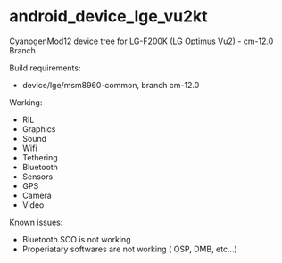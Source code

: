 android_device_lge_vu2kt
========================

CyanogenMod12 device tree for LG-F200K (LG Optimus Vu2) - cm-12.0 Branch

Build requirements:
* device/lge/msm8960-common, branch cm-12.0

Working:
* RIL
* Graphics
* Sound
* Wifi
* Tethering
* Bluetooth
* Sensors
* GPS
* Camera
* Video

Known issues:
* Bluetooth SCO is not working
* Properiatary softwares are not working ( OSP, DMB, etc...)
